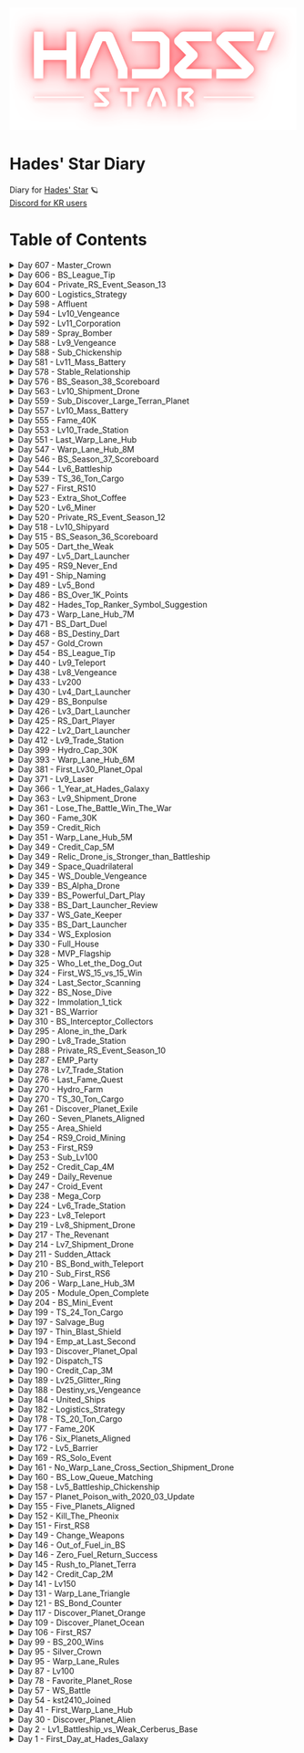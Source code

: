 <div align='center'>
  <img src='./assets/logo.png' alt='logo'>
</div>

# Hades' Star Diary
Diary for [Hades' Star](https://store.steampowered.com/app/755800) :ringed_planet:  
[Discord for KR users](http://discord.gg/TR5CJ2p)

# Table of Contents
  <details>
    <summary>Day 607 - Master_Crown</summary>
    <br/><img src="./assets/20220225_Master_Crown_01.png" align="center"> <br/><br/>자그마치 청성 6개 시즌만에 마스터 왕관 획득 :sob: :crown:  <br/>1,021점으로 마무리했고 내가 알기론 역대 청성 최대 점수다... 감동...  <br/><br/><img src="./assets/20220225_Master_Crown_02.png" align="center"> <br/><br/>시즌 38 ~ 39 에서 청성 매칭점수는 4,450점 이었고 시즌 36 ~ 37 때 셋팅보다 좀 더 방어에 신경 썼더니 결과가 훨씬 좋았다  <br/>오메가로켓이 시원시원한 맛은 있는데 상대 끈텔 대응을 고려해보면 아무래도 운명이 훨 낫고,  <br/> <br/>무엇보다 마지막 중앙셀에서 전함들 내쪽으로 동시에 몰려와서 샌드위치될 때에 스텔스로 타겟팅 피한 뒤 한놈씩 조지는게(?) 탁월했다..  <br/>그리고 다트들면 피할 수 없는 인셉 대응도 스텔스가 매우매우 유용해서 한 5 ~ 6판 정도는 이놈 덕에 망할 판 1등한듯..  <br/><br/>시즌 34 ~ 35 때는... 매칭점수 3,650점으로 준수한 편이었는데,   <br/>아무래도 탈출기가 없고 끈이 2레벨이다 보니 5렙 끈에 너무 무력했다는 점이 아쉬운 셋팅으로 기억이 남는다  <br/>하지만 손맛은 끈펄스를 따라올 콤보가 과연 있을까...? :star_struck:   <br/><br/><img src="./assets/20220225_Master_Crown_03.png" align="center">  <br/>
  </details>
  <details>
    <summary>Day 606 - BS_League_Tip</summary>
    <br/>청색성단 리그 팁  <br/>  <br/>---<br/>  <br/>목표는 생존!  <br/>  - 보통 나대면 가장 먼저 죽는다  <br/><br/>1. 최대한 피해 안 입고 마지막까지 체력을 아끼기  <br/><br/>  ㄱ. 상대 플레이어들이 가까이 다가가고 싶지 않게끔 위협 or 짜증나는 모듈로 구성  <br/>    a. 무기 모듈 : 매칭구간(보통 함선 청성점수 -1,000 ~ 1,000 정도로 매칭) 내에서 무기 데미지가 따갑긴 할 정도로 구성 (= 동네북 방지)      <br/>    b. 타임워프+실드 : 타임워프 5레벨부터는 실드 2회 사용가능, 11레벨부터는 실드 3회 사용가능  <br/>    c. 운명 : 어차피 좀 맞으면 운명튀할게 뻔해서 굳이 먼저 때리러 오지 않는다  <br/>    d. 오메가로켓 : 1렙에도 9,000 데미지라는 미친 딜량으로 인해 되도록 가까이 가고싶어하지 않는다  <br/>    e. !복수 : 이건 역효과... 마지막 셀까지 남아있으면 위험하기에 되도록 먼저 제거하러 온다  <br/><br/>ㄴ. 중앙셀 가까운 소행성 미리 안전하게 확보 (청성 빔 안 맞으면서 최대한 오래버틸 수 있는 자리)<br/>  a. 경계 축소에 쫓겨서 급하게 위치선정하려면 꼭 실수가 나옴<br/>    - 중앙셀로 먼저가서 맞고 있거나.. <br/>    - 인터셉터 몰려있는 곳으로 가야하거나.. <br/>    - 딜량 미친 혹은 이엠피 벽치기 대기 중인 상대 함선 자리에 가야하거나..  <br/>    - 외톨이 함선이랑 일기토해야하거나..<br/>  b. 무기, 실드 스펙이 상대적으로 좋으면 상대 플레이어를 위협해서 좋은 자리를 뺏거나 켈베 몰린 섹터로 쫓아내서 좋은 자리를 만들게(?) 하는 것도 가능  <br/>    - 이래저래 매칭구간에서 무기 스펙은 좋고 볼 일  <br/><br/>ㄷ. 켈베, 외톨이 포함 적 함선들끼리 먼저 싸우게하기 (텔레포트, 알파드론, 스텔스)  <br/>  a. 텔레포트, 알파드론: 속칭 인셉날리기 가능  <br/>  b. 텔레포트, 스텔스 : 난전 상황에서 타겟에서 벗어난 뒤 안 맞으면서 때리기(!) 가능     <br/>  c. 마지막 셀에서는 켈베 및 외톨이 모두 Fake 이동 (실제 이동하기 전 이동 준비동작) 만으로 조종하는 것이 가능  <br/>    - 예를 들어 운이 없어 콜로서스랑 같은 소행성에 정박하게 되는 경우.. 콜로서스를 상대쪽으로 먼저 보내고 상대가 내쪽으로 온다면 상대는 콜로서스를 때려서 나를 못때리고 나는 콜로서스와 함께 적을 협공(!)하게 된다  <br/><br/>2. 즉사, 혹은 즉사급 스킬 (끈, 복수, 로켓류 등) 보유 적 함선 대응하기  <br/><br/>  a. 끈 : 텔레포트, 끈, 운명 등으로 대응  <br/>  b. 복수 : 다트런처, 운명, 텔레포트, 블라스터실드 등으로 대응    <br/>  c. 로켓류 : 듀얼레이저, 대형화포, 운명, 블라스터실드 등으로 대응   <br/>  d. 이엠피 : 고레벨 타임워프 혹은 상대 함선보다 한발 빠르게 움직여서 장외패 대응  <br/><br/>3. 즉사, 혹은 즉사급 스킬 & 콤보 보유하기  <br/><br/>상대를 단번에 주님 곁으로 보낼 수 있는 한방은 언제나 소중하다..   <br/>  a. 끈텔 (텔레포트+끈)  <br/>  b. 끈펄스 (임펄스+끈)     <br/>  c. 복수  <br/>  d. 오메가로켓  <br/>  e. 이엠피 (장외패 시키기)  <br/>  <br/>---  <br/>   <br/>청성 매칭 클래스?<br/>    <br/>  청성 매칭점수(HS Compendium App에서 확인가능) 구간에 따라 등장하는 켈베 구성이 달라진다  <br/>  <br/>  인터셉터 1 클래스  <br/>  - 매칭점수 : 대략 -Inf ~ 2,800  <br/>  - 센티넬+가디언+인터셉터 : 섹터에 인터셉터가 최대 2기 존재    <br/>  <br/>  인터셉터 2 클래스  <br/>  - 매칭점수 : 대략 2,800 ~ 3,500    <br/>  - 센티넬+가디언+인터셉터+콜로서스  <br/>  - 섹터에 인터셉터가 최대 3기 존재  <br/>  - 중앙셀 인터셉터 출현  <br/>  <br/>  인터셉터 3 클래스  <br/>  - 매칭점수 : 대략 3,500 ~ 4,500   <br/>  - 센티넬+가디언+인터셉터+콜로서스  <br/>  - 섹터에 인터셉터가 최대 3기 존재  <br/>  - 중앙셀 콜로서스 출현  <br/>  <br/>  폭격기 클래스 <br/>  - 매칭점수 : 대략 4,500 ~ 5,000   <br/>  - 가디언+인터셉터+콜로서스+폭격기  <br/>  - 중앙셀 폭격기 출현 <br/>  - 폭격기 미사일 폭발뎀이 생겨 블실을 기용하는 등 운용에 큰 변화 생김           <br/>  <br/>  피닉스 클래스 <br/>  - 매칭점수 : 대략 5,000 ~ 6,000   <br/>  - 가디언+인터셉터+콜로서스+폭격기  <br/>  - 중앙셀 피닉스 출현    <br/>  <br/>  스톰 클래스 <br/>  - 대략 6,000 ~ Inf<br/>  - 가디언+인터셉터+콜로서스+폭격기  <br/>  - 중앙셀 스톰 출현    <br/>  <br/>중요한 점은 각 클래스에서 최강의 모듈 스펙을 구성하는 것이다.  <br/>물론 청성 매칭은 -1,000 ~ 1,000 점 가량 넘나들며 매칭을 시키버리기에, <br/>언제나 최강 스펙이 되려면 모든 모듈을 12렙 만렙으로 구성하는 수 밖에는 없다 ㅎㅎ  <br/>  <br/>확실히 말할 수 있는 건..  <br/>각 클래스에서 무기, 실드 등의 모듈이 많이 밀리면 1순위 타겟으로 전락한다는 점이다 (= 동네북)    <br/>
  </details>
  <details>
    <summary>Day 604 - Private_RS_Event_Season_13</summary>
    <br/>비공개 적색성단 이벤트 시즌 13  <br/>혁명군 코퍼레이션 24위...!  <br/>  <br/>수소 100만 넘게 쓰고 부계 포도밭도 몇 마지기 갈아엎고... 하지만 보람찬 성과!  <br/>41등으로 전원 야외취침 위기에서 24등으로 대대장 포상으로 변경!!!  <br/>  <br/>마지막 1시간 남았을 때 위기감 느낀 콥원 분들이 모두 달려들어서  <br/>유물도 버리고 뚠뚠이만 잡는 극약처방을하니 한번에 41등 -> 30등 으로 뛰는 쾌거 ㅋㅋㅋㅋㅋ  <br/>  <br/><img src="./assets/20220222_Private_RS_Event_Season_13.png" align="center">  <br/>
  </details>
  <details>
    <summary>Day 600 - Logistics_Strategy</summary>
    <br/># 수송품 드론 이용한 수송 요약  <br/><br/>1. 수송품 목적지는 각 행성 & 위성 & 교역정거장 1/N 확률인듯 (체감)  <br/>- 그렇다면 15렙 사막행성 (위성 2개) > 15렙 불행성 (위성 1개) = 15렙 바다행성 (위성 1개) > 나머지 행성 순으로 수송품 목적지가 많다  <br/>- 수송품 목적지가 많을수록 워프레인 연결 우선순위가 높다  <br/>  <br/>2. 수송품 드론 보너스 %를 늘리려면 같은 목적지 수송품을 한 곳에 모아두는 것이 좋다  <br/>- 50렙 행성들은 저장용량이 큰 편이라 수송품을 모아두는 역할에 딱이다  <br/>- 50렙 행성들에 워프레인허브 연결된 목적지들을 분배한다  <br/>- 참고로 행성의 수송품 최대 저장량은 수송품이 생산되는 최대량의 2배다 (50렙 가스행성은 40개 생산되므로 80개 저장가능)  <br/>  <br/>3. 워프레인허브 연결된 섹터가 아닌 곳으로 가는 수송품들은 몰아놓고 릴레이 혹은 직접 배달로 처리  <br/>  <br/>4. 교역정거장들은 행성에 최대한 가까이 붙여 수소를 절약할 것...!  <br/>- 안타깝게도 행성 있는 섹터 안쪽에는 들어갈 수 없어 섹터 끝에 최대한 붙여놓는 게 한계다  <br/>  <br/>5. 주황색 : 목적지 ID, 노란색 : 모아놓는 장소  <br/>  <br/><img src="./assets/20220218_Logistics_Strategy.png" align="center">  <br/> <br/>
  </details>
  <details>
    <summary>Day 598 - Affluent</summary>
    <br/>자산가 업적 완료! :moneybag: :gem:  <br/>이렇게보니 백색성단 참여가 돈이 꽤 된다...  <br/><br/><img src="./assets/20220216_Affluent.png" align="center">  <br/> <br/>
  </details>
  <details>
    <summary>Day 594 - Lv10_Vengeance</summary>
    <br/>복수 10렙...!  <br/>250AU 광역에 20K 데미지 :star_struck:  <br/><br/><img src="./assets/20220212_Lv10_Vengeance.png" align="center">  <br/> <br/>
  </details>
  <details>
    <summary>Day 592 - Lv11_Corporation</summary>
    <br/>코퍼레이션 레벨 11 :laughing:  <br/>이제 유물 보너스 16%.. 매우 훌륭  <br/><br/><img src="./assets/20220210_Lv11_Corporation.png" align="center">  <br/> <br/>
  </details>
  <details>
    <summary>Day 589 - Spray_Bomber</summary>
    <br/>작품명 : 융단폭격기  <br/><br/>백색성단 폭격기 펫의 위엄... :vomiting_face:  <br/><br/><img src="./assets/20220207_Spray_Bomber.png" align="center">  <br/> <br/>
  </details>
  <details>
    <summary>Day 588 - Lv9_Vengeance</summary>
    <br/>복수 9렙 완성 이제 7장벽보다 긴 범위...! :laughing:  <br/>연이어 복수 10렙 연구 ㄱㄱ  <br/><br/><img src="./assets/20220206_Lv9_Vengeance.png" align="center">  <br/> <br/>
  </details>
  <details>
    <summary>Day 588 - Sub_Chickenship</summary>
    <br/>부계 치킨함으로 진화! :poultry_leg:     <br/><br/><img src="./assets/20220206_Sub_Chickenship.png" align="center">  <br/> <br/>
  </details>
  <details>
    <summary>Day 581 - Lv11_Mass_Battery</summary>
    <br/>대형화포 11렙!!!  <br/>이제 스톰은 면역이다 :zany_face:  <br/><br/><img src="./assets/20220130_Lv11_Mass_Battery.png" align="center">  <br/> <br/>
  </details>
  <details>
    <summary>Day 578 - Stable_Relationship</summary>
    <br/>365일을 존버한 끝에 얻어낸 성과... :innocent:  <br/><br/><img src="./assets/20220127_Stable_Relationship.png" align="center">  <br/> <br/>
  </details>
  <details>
    <summary>Day 576 - BS_Season_38_Scoreboard</summary>
    <br/>청성 시즌 38 성과표 :smirk:  <br/>952점으로 3등 :triumph:  <br/>3판이 남아있어 +0~36점이 가능하지만 어차피 1등은 불가능하므로 패스<br/>졌지만... 잘 싸웠다... 흑흑...  <br/><br/>그나저나 청성 지박령 맵핵키드가 1,010점으로 드디어 졸업... <br/>나도 졸업 좀...  <br/><br/><img src="./assets/20220125_BS_Season_38_Scoreboard.png" align="center">  <br/>
  </details>
  <details>
    <summary>Day 563 - Lv10_Shipment_Drone</summary>
    <br/>수송품드론 10레벨 달성!!! :moneybag:  <br/><br/>수소소비량 10,000 -> 12,500 으로 증가  <br/><br/><img src="./assets/20220112_Lv10_Shipment_Drone.png" align="center">  <br/> <br/>
  </details>
  <details>
    <summary>Day 559 - Sub_Discover_Large_Terran_Planet</summary>
    <br/>거대 육지행성까지 찾아버린 부계...  <br/>대충 7적 정도 찍고말줄 알았는데 어느새 8적도 넘어버륌...  <br/>귀찮아서 요즘 거의 안해주는데도 시간 누적이란 역시 무섭... :alarm_clock:  <br/><br/><img src="./assets/20220108_Sub_Discover_Large_Terran_Planet.png" align="center">  <br/>
  </details>
  <details>
    <summary>Day 557 - Lv10_Mass_Battery</summary>
    <br/>대형화포 10렙 달성!  <br/><br/><img src="./assets/20220106_Lv10_Mass_Battery.png" align="center">  <br/> <br/>
  </details>
  <details>
    <summary>Day 555 - Fame_40K</summary>
    <br/>명성 40K 달성!  <br/><br/><img src="./assets/20220104_Fame_40K.png" align="center">  <br/>
  </details>
  <details>
    <summary>Day 553 - Lv10_Trade_Station</summary>
    <br/>교역정거장 만렙 달성!!! :moneybag:  <br/><br/><img src="./assets/20220102_Lv10_Trade_Station.png" align="center">  <br/>
  </details>
  <details>
    <summary>Day 551 - Last_Warp_Lane_Hub</summary>
    <br/>2021년의 마지막 날 모든 워프레인허브 건설 완료   <br/><br/><img src="./assets/20211231_Last_Warp_Lane_Hub.png" align="center">  <br/>
  </details>
  <details>
    <summary>Day 547 - Warp_Lane_Hub_8M</summary>
    <br/>8M 워프레인허브 완공!   <br/><br/><img src="./assets/20211227_Warp_Lane_Hub_8M.png" align="center">  <br/>
  </details>
  <details>
    <summary>Day 546 - BS_Season_37_Scoreboard</summary>
    <br/>2021년 마무리인 청성 시즌 37 성과표  <br/>말아먹은 판도 말아먹은 판이고... 연말 긴급업무가 쏟아진 덕분에 아예 빼먹고 못한 판들이 많이 보임  <br/>... 살려... 줘... :innocent:  <br/><br/><img src="./assets/20211226_BS_Season_37_Scoreboard.png" align="center">  <br/>
  </details>
  <details>
    <summary>Day 544 - Lv6_Battleship</summary>
    <br/>Goodbye Chicken,  <br/>Welcome Lamborghini.  <br/><br/><img src="./assets/20211224_Lv6_Battleship.png" align="center">  <br/>
  </details>
  <details>
    <summary>Day 539 - TS_36_Ton_Cargo</summary>
    <br/>36톤 완성...!  <br/>이제 10적 2개씩 수송!  <br/><br/><img src="./assets/20211219_TS_36_Ton_Cargo.png" align="center">  <br/>
  </details>
  <details>
    <summary>Day 527 - First_RS10</summary>
    <br/>10적 첫 진입!!!  <br/><br/>1트엔 폭망했고 2트째엔 게이트 옆에 10행이 있어서 1행하는 데에 성공! :smiling_face_with_three_hearts:   <br/>내가... 직접 캔 10적 유물 4개 넘나 소듕... :heart_eyes:  <br/><br/><img src="./assets/20211207_First_RS10.png" align="center">  <br/>
  </details>
  <details>
    <summary>Day 523 - Extra_Shot_Coffee</summary>
    <br/>Ristretto, Espresso, Cold Brew  <br/><br/>(수소로켓) 샷 추가한 (적색성단연장) 찐한 각성 커피 3대장 완성...! :coffee:  <br/><br/><img src="./assets/20211203_Extra_Shot_Coffee.png" align="center">  <br/>
  </details>
  <details>
    <summary>Day 520 - Lv6_Miner</summary>
    <br/>나도 드디어 6레벨 채굴이...!  <br/>동시에 수소로켓 연구 시작 :laughing:  <br/>전투형 커세어의 활약을 기대하고 있음 :boom:  <br/><br/><img src="./assets/20211130_Lv6_Miner.png" align="center">  <br/>
  </details>
  <details>
    <summary>Day 520 - Private_RS_Event_Season_12</summary>
    <br/>비공개 적색성단 이벤트 시즌 12  <br/>혁명군 코퍼레이션 33위...!  <br/><br/>정말 순간적으로 메가콥이 된 느낌을 받을 수 있었다 :laughing:  <br/>무슨 9적 큐가 풀팟으로 계속 돌아가는지 ㅋㅋㅋㅋ  <br/><br/><img src="./assets/20211130_Private_RS_Event_Season_12.png" align="center">  <br/>
  </details>
  <details>
    <summary>Day 518 - Lv10_Shipyard</summary>
    <br/>함선제작소 10렙 달성...!  <br/>수송선 8대가 아주 뿌- 듯 :smile:    <br/><br/><img src="./assets/20211128_Lv10_Shipyard.png" align="center">  <br/>
  </details>
  <details>
    <summary>Day 515 - BS_Season_36_Scoreboard</summary>
    <br/>청색성단 시즌 36 성과표  <br/>내일은 안하고 시즌 37로 넘길거니까... 이게 최종 점수!  <br/>아주 골고루 엉망진창이었음 =_=ㅋ  <br/><br/>다음 시즌엔 본 게임이라 잘해야할텐데...  <br/><br/><img src="./assets/20211125_BS_Season_36_Scoreboard.png" align="center">  <br/>
  </details>
  <details>
    <summary>Day 505 - Dart_the_Weak</summary>
    <br/>다트 야캐욧!!!  <br/>:plate_with_cutlery: :deer:  <br/><br/><img src="./assets/20211115_Dart_the_Weak.png" align="center">  <br/>
  </details>
  <details>
    <summary>Day 497 - Lv5_Dart_Launcher</summary>
    <br/>다트 런처 5렙... 이제 인셉도 한방 :innocent:  <br/>치킨함 한방까지는 앞으로 1렙... :coffin:  <br/>청성 다음 시즌을 위한 모든 준비가 끝났다 :smirk:  <br/><br/><img src="./assets/20211107_Lv5_Dart_Launcher.png" align="center">  <br/>
  </details>
  <details>
    <summary>Day 495 - RS9_Never_End</summary>
    <br/>대충 9적 길다는 짤  <br/><br/><img src="./assets/20211105_RS9_Never_End.png" align="center">  <br/>
  </details>
  <details>
    <summary>Day 491 - Ship_Naming</summary>
    <br/>함선들 이름으로 제법 마음에 드는 컨셉을 잡았다...  <br/><br/>백성은 성과에 따라 크레딧이 달라지니 스톡옵션  <br/>청성은 성과내면 크레딧이 들어오니 인센티브  <br/>수송이는 꾸준히 수입을 내니 샐러리  <br/>채굴이는 연료니까 커피 :coffee:  <br/><br/>적성 대포 & 복수는 덩어리만 남기고 싹 걸러주니까 필터  <br/>적성 다트 & 블실 & 장벽은 핵심이니까 코어  <br/>적성 다트 & 타임워프는 있으면 편리하니 포매터 :laughing:  <br/><br/><img src="./assets/20211101_Ship_Naming.png" align="center">  <br/>
  </details>
  <details>
    <summary>Day 489 - Lv5_Bond</summary>
    <br/>끈 5렙 달성 :smirk:  <br/><br/>청성에서 받은 3,000 크리스탈 좀 써서 2 -> 5 로 한번에 쩜~프  <br/>사정거리 좀 길어지고 시간 좀 길어졌을 뿐인데  <br/>사용감각은 거의 다른 모듈을 쓰는 수준...  <br/><br/>그럼 끈 12렙은 대체 어떤 세상인 겁니까 선생님?! :monocle_face:  <br/><br/><img src="./assets/20211030_Lv5_Bond.png" align="center">  <br/>
  </details>
  <details>
    <summary>Day 486 - BS_Over_1K_Points</summary>
    <br/>시즌 35 청성 마스터에 도전하였으나...  <br/>목표하였던 1,000점을 넘기고도 샤킬님에게 패배 :rofl:  <br/>뭐... 일단 목표치는 달성했으니... :smirk:  <br/><br/>다음 시즌을 쉬고 다다음 시즌에 도전할지 그냥 다음 시즌도 연습 + 크리스탈 벌이 겸 해볼지 고민되는 중 :thinking:  <br/><br/><img src="./assets/20211027_BS_Over_1K_Points.png" align="center">  <br/>
  </details>
  <details>
    <summary>Day 482 - Hades_Top_Ranker_Symbol_Suggestion</summary>
    <br/>각 성단별 랭커 심볼에 대한 단상...  <br/>헤드기어보다는 후광같은 걸로 표현했으면 훨씬 더 좋았을것 같다  <br/>현재 심볼 그대로라면 백성 랭커는 영 되고싶지않다 :smirk:    <br/><br/><img src="./assets/20211023_Hades_Top_Ranker_Symbol_Suggestion.png" align="center">  <br/>
  </details>
  <details>
    <summary>Day 473 - Warp_Lane_Hub_7M</summary>
    <br/>7백만 워프레인허브 완공! :yum:    <br/><br/><img src="./assets/20211014_Warp_Lane_Hub_7M.png" align="center">  <br/>
  </details>
  <details>
    <summary>Day 471 - BS_Dart_Duel</summary>
    <br/>청성 다트 랭커 간의 막고라....  <br/>패자는 즉시 5등 :weary:   <br/><br/>상대가 10오실에 6다트라 무기 실드 모두 열세였는데...  <br/>다행히 상대가 다트 무빙샷 매커니즘에 익숙치 않아 다트 미사일 6대 중 1대만 맞고 승리 :laughing:  <br/>원래는 2대 맞을 건데 임펄스로 긴급탈출해서 생존! 2대 맞았으면 죽었을듯...  <br/><br/>그나저나... 4렙 다트 4대나 꽂아야 간신히 죽다니... 역시 10오실 미친 실드량 :confused:  <br/><br/>[youtube video](https://youtu.be/QV3F4djVQD0)    <br/><br/><img src="./assets/20211012_BS_Dart_Duel.png" align="center">    <br/>
  </details>
  <details>
    <summary>Day 468 - BS_Destiny_Dart</summary>
    <br/>운명의 다트... :dart::star2:    <br/><br/>[youtube video](https://youtu.be/GkIXZApo_Xg)  <br/><br/><img src="./assets/20211009_BS_Destiny_Dart.png" align="center">  <br/>
  </details>
  <details>
    <summary>Day 457 - Gold_Crown</summary>
    <br/>청성 금왕관으로 업그레이드! :crown:  <br/>다음 시즌엔 꼭 청성 마스터... :sob:  <br/><br/><img src="./assets/20210928_Gold_Crown.png" align="center">  <br/>
  </details>
  <details>
    <summary>Day 454 - BS_League_Tip</summary>
    <br/>청색성단 리그 1일차에 청성 랭킹 6판 (all 1등 시 총 72점) 확보 방법  <br/><br/>---<br/><br/>문제 상황 :  <br/><br/>리그 시작 전에 청성을 안하고 쌓아두면 청성 보상이 2일치 쌓이듯 랭킹 6판 (하루에 랭킹 3판씩 생성) 이 쌓여있을거라고 생각하지만 실은 랭킹 3판 + 1판 = 4판 밖에 쌓이지 않는다. 청성 랭커를 노린다면 몇점 차이로 승부가 갈리는 경우도 있으므로, 이는 매우 크리티컬한 문제다.  <br/><br/>---<br/><br/>해결 방법 :  <br/><br/>청성 리그는 한국 시간으로 대략 새벽 2시 20분에 시작하고 끝난다. 이 점을 이용하여 다음과 같은 플레이가 가능하다.  <br/><br/>1. 리그 종료 시각 전으로 청성 재충전 시간을 맞춰 놓는다 (예시 : 1d 5h = 한국 시간 저녁 9시)  <br/>(개발자 발언 링크 : https://discordapp.com/channels/255083954036670464/255083954036670464/522124798323720194)  <br/><br/>2. 리그 종료 0d 5h 에는 청성을 하지 않는다 (랭킹 3판 생성)  <br/><br/>3. 리그 종료 후 새로운 리그에서 청성을 한다  <br/><br/>4. 이후 새로운 리그 29d 5h 에 랭킹 3판이 다시 생기면 청성을 한다 (이로서 청성 1일차에 랭킹 6판 완료)  <br/><br/>5. 새로운 리그가 종료되기 전에 3판 + (30일 * 3판) = 총 93판을 플레이  <br/><br/>리그 기간 내내 all 1등 시 93판 * 12점 = 1,116점으로 이론 상 최대점수 획득이 가능하다.  <br/><br/>참고로 역대 청성 1등은 940 ~ 1,000 점 수준에 형성되어 있으며 이는 1등/1등/2등 = 32점으로 하루 평균 4점 감점 당한 수준이다.  <br/>
  </details>
  <details>
    <summary>Day 440 - Lv9_Teleport</summary>
    <br/>9텔의 위엄... 어마무시한 범위보소 :100:  <br/>근데 수소 소비량 800... :pensive:  <br/><br/><img src="./assets/20210911_Lv9_Teleport.png" align="center">  <br/> <br/>
  </details>
  <details>
    <summary>Day 438 - Lv8_Vengeance</summary>
    <br/>복수 8렙 달성 :star2:  <br/><br/><img src="./assets/20210909_Lv8_Vengeance.png" align="center">  <br/> <br/>
  </details>
  <details>
    <summary>Day 433 - Lv200</summary>
    <br/>200렙 달성!<br/>플레이 433일만에 튜토리얼 끝낸 늅 :hatching_chick:  <br/><br/><img src="./assets/20210904_Lv200.png" align="center">  <br/>
  </details>
  <details>
    <summary>Day 430 - Lv4_Dart_Launcher</summary>
    <br/>다트 4렙 달성...!  <br/>이제 가디언 한방따리! 드루와 드루와 :boom:  <br/><br/><img src="./assets/20210901_Lv4_Dart_Launcher.png" align="center">  <br/>
  </details>
  <details>
    <summary>Day 429 - BS_Bonpulse</summary>
    <br/>청성 업계인의 새로운 무기 : 끈펄스 :star2:    <br/><br/>[youtube video](https://youtu.be/lKttyMr1nCE)  <br/><img src="./assets/20210831_BS_Bonpulse.png" align="center">  <br/> <br/>
  </details>
  <details>
    <summary>Day 426 - Lv3_Dart_Launcher</summary>
    <br/>다트 3렙 완료!  <br/>좀 더 강해진 기분이 든다 :muscle:    <br/><br/><img src="./assets/20210828_Lv3_Dart_Launcher.png" align="center">  <br/>
  </details>
  <details>
    <summary>Day 425 - RS_Dart_Player</summary>
    <br/>9적 다다대 조합으로 성공적 변경 :kissing_heart:  <br/><br/>처음에는 적응안돼서 1행 실패 3~5회 연속으로하다가...  <br/>눈물을 흘리며 텔 모두 빼고 강화에 복수2개까지 껴서 1행 간신히 성공...  <br/><br/>이 렙 먹고 뚜벅이라니!!! :sob: <br/><br/>하지만 좀 더 돌다보니 손(?)이 업그레이드 되어서 다시 강화랑 복수 하나 빼고 텔포 재설치 후 솔로 1행 성공!  <br/>뚜벅이 탈출 성공 :innocent:  <br/><br/>현재 조합은  <br/><br/>8대형/4오실/8텔/7복수/3재활/1안식  <br/>2다트/5블실/8텔/7장벽/3재활/1안식  <br/>2다트/1광실/8텔/7장벽/3재활/1안식  <br/><br/><img src="./assets/20210827_RS_Dart_Player.png" align="center">  <br/>
  </details>
  <details>
    <summary>Day 422 - Lv2_Dart_Launcher</summary>
    <br/>다트런쳐 2렙 :rocket:    <br/>인터셉터 한방 컷 나오는 5렙까지 쭉 달릴 예정 :wink:  <br/><br/><img src="./assets/20210824_Lv2_Dart_Launcher.png" align="center">  <br/>
  </details>
  <details>
    <summary>Day 412 - Lv9_Trade_Station</summary>
    <br/>교역정거장 9렙 완공!  <br/><br/><img src="./assets/20210814_Lv9_Trade_Station.png" align="center">  <br/>
  </details>
  <details>
    <summary>Day 399 - Hydro_Cap_30K</summary>
    <br/>수소캡 30만 달성!  <br/><br/><img src="./assets/20210801_Hydro_Cap_30K.png" align="center">   <br/>
  </details>
  <details>
    <summary>Day 393 - Warp_Lane_Hub_6M</summary>
    <br/>6M 워프레인허브 완공!  <br/>스페이스 나스카 문양을 완성해가고 있다... :star_struck:  <br/><br/><img src="./assets/20210726_Warp_Lane_Hub_6M.png" align="center">   <br/>
  </details>
  <details>
    <summary>Day 381 - First_Lv30_Planet_Opal</summary>
    <br/>첫 레벨 30 행성...!  <br/>우주엘레베이터가 인상적이다. 언제 설치됐지 :monocle_face:  <br/><br/><img src="./assets/20210714_First_Lv30_Planet_Opal.png" align="center">  <br/> <br/>
  </details>
  <details>
    <summary>Day 371 - Lv9_Laser</summary>
    <br/>9레 완성!  <br/>6레부터 한번에 쭉달려서 9레가 되니 정말 체감 파워 뿜뿜 :star_struck:   <br/>이제 청성에서도 백성에서도 맞대결이 두렵지 않다 :muscle:  <br/><br/><img src="./assets/20210704_Lv9_Laser.png" align="center">  <br/> <br/>
  </details>
  <details>
    <summary>Day 366 - 1_Year_at_Hades_Galaxy</summary>
    <br/>하데스 은하계 진입 1주년 :kissing_heart:  <br/>
  </details>
  <details>
    <summary>Day 363 - Lv9_Shipment_Drone</summary>
    <br/>수송품드론 9레벨 달성!!! :moneybag:  <br/><br/>수소소비량 7,500 -> 10,000 으로 증가  <br/><br/><img src="./assets/20210626_Lv9_Shipment_Drone.png" align="center">  <br/> <br/>
  </details>
  <details>
    <summary>Day 361 - Lose_The_Battle_Win_The_War</summary>
    <br/>백성 격언 중 "상대 콥에 12끈이 보이거든 1행이나 하라..." 는 말이 있다  <br/>질게 뻔한 한타 싸움... 하지만 백성에서는 기습적 동맥경화(?) 한 방이면 모든 게 끝!  <br/><br/>방심한 상대는 우리 전함들을 한번 전멸시키고 유물을 163개나 10행에 넣어두고도 딱 2개...  <br/>그것도 인트러스트로 간신히 가져갈 수 있었다 ㅋㅋㅋ  <br/><br/>최종 스코어는 자그마치 26 : 2 로 낙승!  <br/><br/>[youtube video](https://youtu.be/qNXM8x_8c8g)   <br/><br/><img src="./assets/20210624_Lose_The_Battle_Win_The_War.png" align="center">   <br/>
  </details>
  <details>
    <summary>Day 360 - Fame_30K</summary>
    <br/>명성 30,000 달성!!  <br/><br/><img src="./assets/20210623_Fame_30K.png" align="center">   <br/>
  </details>
  <details>
    <summary>Day 359 - Credit_Rich</summary>
    <br/>나도 이제 크레딧 부- 자 :moneybag:  <br/><br/><img src="./assets/20210622_Credit_Rich.png" align="center">   <br/>
  </details>
  <details>
    <summary>Day 351 - Warp_Lane_Hub_5M</summary>
    <br/>5M 워프레인허브 완공 :star_struck:  <br/><br/><img src="./assets/20210614_Warp_Lane_Hub_5M.png" align="center">   <br/>
  </details>
  <details>
    <summary>Day 349 - Credit_Cap_5M</summary>
    <br/>5백만 클캡 달성! <br/>드뎌 워프레인, 수송드론 5백만따리 업그레이드 하겠구먼!  <br/>  <br/>
  </details>
  <details>
    <summary>Day 349 - Relic_Drone_is_Stronger_than_Battleship</summary>
    <br/>긴장이 흐르는 국경지대...  <br/><br/>초반 격전지 였던 10시 방향 10행에서 무력으로 밀린 후 :sob:  <br/>급하게 5시 방향 10행으로 변경.  <br/><br/>근데 웃긴 건 압도적 점수 차이로 이길 예정 :roll_eyes:  <br/>고렙 유물드론이 이렇게 중요합니다...  <br/><br/><img src="./assets/20210612_Relic_Drone_is_Stronger_than_Battleship.png" align="center">   <br/>
  </details>
  <details>
    <summary>Day 349 - Space_Quadrilateral</summary>
    <br/>범- 우주적 도형 생성...    <br/><br/><img src="./assets/20210612_Space_Quadrilateral.png" align="center">   <br/>
  </details>
  <details>
    <summary>Day 345 - WS_Double_Vengeance</summary>
    <br/>더블 복수 예열 중...  <br/><br/><img src="./assets/20210608_WS_Double_Vengeance.png" align="center">   <br/>
  </details>
  <details>
    <summary>Day 339 - BS_Alpha_Drone</summary>
    <br/>청성 종이비행기 날리기의 핵심은 역시  <br/>종이비행기의 내구력!  <br/><br/>1렙 : 400, 2렙 1,200, 3렙 2,500 인데  <br/>인셉 DPS가 90이니 3렙이면 인셉 3마리 협공도 약 9초 정도 버틸 수 있는 수준!  <br/><br/>이정도면 인셉 날리기엔 이론상 충분하다  <br/>빨리 올려서 다음 시즌은 제발 성공적으로... :weary:  <br/><br/><img src="./assets/20210602_BS_Alpha_Drone.png" align="center">   <br/>
  </details>
  <details>
    <summary>Day 339 - BS_Powerful_Dart_Play</summary>
    <br/>다트 1렙 + 광실 1렙으로 전함 2대 순삭하기...  <br/>진짜 맞기만하면 엄청 쎄긴하다 다트 :star_struck:  <br/><br/>[youtube video](https://youtu.be/yTFV_2I4Hbc)  <br/>
  </details>
  <details>
    <summary>Day 338 - BS_Dart_Launcher_Review</summary>
    <br/>청성 다트 모듈로 도전 후기 <br/><br/>1. 인셉은 최악의 적 :  <br/>딱 달라붙은 상태 아니면 같은 위치에서 인셉 하나한테 영거리 다트 쏴도 못 맞춘다 (오메가 실드 사용 시)  <br/><br/>2. 다트의 긴 사정거리는 패널티 :  <br/>보통이면 안 닿고 스쳐지나갈 위치인데 어그로 끌려서 인셉들이 몰려듬 :weary:  <br/><br/>3. 종잇장도 맞들면 망 :  <br/>다트와 본체가 인셉에게 동시에 맞으니 안 그래도 종잇장인 광역실드가 살살 녹아버림 :sob: (광역 실드 사용 시)  <br/><br/>4. 너덜너덜 :  <br/>타임워프로 실드 2장 쓰는데도 켈베들 처리하고나면 너덜너덜...  <br/>광역 실드는 살살 녹아서, 오메가 실드는 딜 로스가 너무 많아서.. :vomiting_face:  <br/><br/>결론  <br/><br/>다트는 고급 사용자용 모듈 맞음 ㅇㅇ; 당할 땐 신박한데 쓰는 입장에선 좋지만은 않은 모듈    <br/>이번 시즌은 망... 알파드론 3렙으로 인셉들 싹 치우는 거 가능한지 시험해보고 <br/>안된다 싶으면 차라리 원래 하던대로 포격끼고 도는 게 나을 듯  <br/>랭크 매칭율로 보나 승률로 보나 이래저래...   <br/>
  </details>
  <details>
    <summary>Day 337 - WS_Gate_Keeper</summary>
    <br/>다트 찍고 처음으로 해보는 백색성단 게이트키퍼  <br/><br/>주요 임무는 펫 삼을 켈베 하나를 끈텔로 납치 후 다트로 피해 없는 교전상태를 유지,  <br/>외근 나간 다른 전함들이 도약으로 빠른 귀환 & 모듈 교환이 가능하도록 하는 것  <br/><br/>이 직무는 간단해보이지만 사실 텔, 끈, 다트, 장벽 4개 모듈이 필요한 콤비네이션...!!  <br/><br/><img src="./assets/20210531_WS_Gate_Keeper.png" align="center">   <br/>
  </details>
  <details>
    <summary>Day 335 - BS_Dart_Launcher</summary>
    <br/>청색성단 다음 시즌 도전 준비 (거의) 완료...  <br/>끈 2렙이랑 알파드론 3렙으로만 올리면 되는데,  <br/>뭐 크리티컬한 셋팅인 다트 1렙과 복수 7렙은 준비가 완료되었으니 문제 없음!  <br/> <br/><img src="./assets/20210529_BS_Dart_Launcher.png" align="center">   <br/>
  </details>
  <details>
    <summary>Day 334 - WS_Explosion</summary>
    <br/>하데스 스타 최고의 장관은 역시 백색성단 폭파씬 :bomb:  <br/> <br/><img src="./assets/20210528_WS_Explosion.png" align="center">   <br/>
  </details>
  <details>
    <summary>Day 330 - Full_House</summary>
    <br/>마지막 섹터 스캔을 끝으로 마지막 행성이자 두번째 얼음행성 발견 완료! :ice_cube:  <br/>두개의 강한켈베기지를 적성3+청성1+백성1 = 전함 5대 총동원해서 밀어버리고  <br/>노랑성단 탐험가 + 식민지 개척자 업적도 완료하니,  <br/>이제 후반부 컨텐츠에 들어섰구나... 하는 느낌이 확~ 온다 :sweat_smile:  <br/> <br/><img src="./assets/20210524_Full_House.png" align="center">   <br/>
  </details>
  <details>
    <summary>Day 328 - MVP_Flagship</summary>
    <br/>이번 백색성단의 MVP : 기함  <br/>유물 22개 + 수송 2대 + 채굴 1대 잡아먹는 기염을 토해 승리 굳히기를 해냄...!  <br/>상대는 10행 점거하고 우리는 5행 점거했는데 ㅋㅋㅋㅋㅋ  <br/>게이트키퍼가 얼마나 중요한 포지션인지 확인할 수 있었던 판이었음 :laughing:  <br/> <br/><img src="./assets/20210522_MVP_Flagship.png" align="center">   <br/>
  </details>
  <details>
    <summary>Day 325 - Who_Let_the_Dog_Out</summary>
    <br/>1다트 2광실 12탐웦의 무시무시함을 목격...  <br/>기동력 실화냐...  <br/>이기긴 했는데 리얼 운빨 :fearful:  <br/><br/>[youtube video](https://youtu.be/PIAtvsS8rHk)  <br/><br/><img src="./assets/20210519_Who_Let_the_Dog_Out.png" align="center">   <br/>
  </details>
  <details>
    <summary>Day 324 - First_WS_15_vs_15_Win</summary>
    <br/>백색 첫 15 vs 15 승리...!  <br/>9적 오고 3티어 승리를 하니 120만 클딧에 8만 수소...! :moneybag:  <br/>달달하다 :honey_pot:  <br/><br/><img src="./assets/20210518_First_WS_15_vs_15_Win.png" align="center">   <br/>
  </details>
  <details>
    <summary>Day 324 - Last_Sector_Scanning</summary>
    <br/>마지막 섹터까지 오픈 중...  <br/>결국 끝을 보게 만드는구나 더럽게 안나오는 얼행2... :sweat:    <br/><br/><img src="./assets/20210518_Last_Sector_Scanning.png" align="center">   <br/>
  </details>
  <details>
    <summary>Day 322 - BS_Nose_Dive</summary>
    <br/>"난 죽음을 택하겠다!"  <br/><br/>[youtube video](https://youtu.be/GCREdQUiNvI)  <br/>
  </details>
  <details>
    <summary>Day 322 - Immolation_1_tick</summary>
    <br/>기함 이몰레이션을 처음 직접 써봤다...  <br/>1틱 차이로는 피가 0이되어도 켈베 함선 이미지가 남아있다는 것을 확인 신기신기... :sweat_smile:  <br/><br/><img src="./assets/20210516_Immolation_1_tick.png" align="center">   <br/>
  </details>
  <details>
    <summary>Day 321 - BS_Warrior</summary>
    <br/>청색성단 워리어 업적 완료!  <br/><br/><img src="./assets/20210515_BS_Warrior.png" align="center">   <br/>
  </details>
  <details>
    <summary>Day 310 - BS_Interceptor_Collectors</summary>
    <br/>착한인셉 42친구 모으기 퀘스트...  <br/>게으름피우다 2시간 남짓 남았을 때 18친구밖에 못 모은 상태였는데  <br/>청성에서 수기+재활용+강화+안식끼고 인셉대환장파티를 열어 가볍게 해결!  <br/>참고로 돌다보니 안건데 내 전함 터진 이후에 인셉을 다른 전함이 잡더라도 카운트 올라감!  <br/><br/>[youtube video](https://www.youtube.com/watch?v=jO-uUAJO9wc)  <br/><br/><img src="./assets/20210504_BS_Interceptor_Collectors.png" align="center">   <br/>
  </details>
  <details>
    <summary>Day 295 - Alone_in_the_Dark</summary>
    <br/>강력한 켈베기지와 켈베함선이 그득할게 뻔한 미확인섹터를 안전하게 건너가는 채굴이...  <br/><br/><img src="./assets/20210419_Alone_in_the_Dark.png" align="center">  <br/>
  </details>
  <details>
    <summary>Day 290 - Lv8_Trade_Station</summary>
    <br/>교역정거장 8렙 완공!  <br/>교역정거장 6렙의 약 2배 효율... 믓찌다...  <br/>수송품 당 1,000 클딧 넘었다고 좋아했었는데 이젠 2,000 클딧! :heart_eyes:  <br/><br/><img src="./assets/20210414_Lv8_Trade_Station.png" align="center">  <br/>
  </details>
  <details>
    <summary>Day 288 - Private_RS_Event_Season_10</summary>
    <br/>비공개 적색성단 이벤트 시즌 10 종료  <br/><br/>혁명군 코퍼레이션 136위 / 342,029점  <br/>NOVA 코퍼레이션 181위 / 302,197점  <br/><br/>NOVA 콥에선 기본급 100% 인상(?) 받고 용병으로 뛰었고 (8적 16개, 7적 142개, 6적 18개) * 2 매출을 내는데 성공 :laughing:  <br/>200위권 밖일때부터 달려서 결국 200위 순위권에 뙇 모습이 나올 때의 그 뿌듯함이란...  <br/> <br/>7적 비공으로 유물 2배로 받아가며 뛰니 수소가 흑자가 나는 것을 볼 수 있었다...! 넘나리 풍성한 이벤트!  <br/>I also credit joa :money_mouth_face:    <br/><br/><img src="./assets/20210412_Private_RS_Event_Season_10.png" align="center">  <br/>
  </details>
  <details>
    <summary>Day 287 - EMP_Party</summary>
    <br/>신나게 터지는 EMP에 맞춰 인셉 댄스...  <br/><br/>[youtube video](https://youtu.be/SmfuUwMQXh0)<br/><br/><img src="./assets/20210411_EMP_Party.png" align="center">  <br/>
  </details>
  <details>
    <summary>Day 278 - Lv7_Trade_Station</summary>
    <br/>교역정거장 7렙 완성!  <br/>시간 당 1,568 클딧 :kissing_closed_eyes:  <br/><br/><img src="./assets/20210402_Lv7_Trade_Station.png" align="center">  <br/>
  </details>
  <details>
    <summary>Day 276 - Last_Fame_Quest</summary>
    <br/>마지막 명성퀘 완료...!  <br/>27,000 명성에 750,000 크레딧 112,500 수소 획득 :laughing:  <br/><br/><img src="./assets/20210331_Last_Fame_Quest.png" align="center">  <br/>
  </details>
  <details>
    <summary>Day 270 - Hydro_Farm</summary>
    <br/>부계 첫 포도밭 완성!  <br/>섹터 당 보유 수소량 : 21,000 = 1,500 * 14  <br/><br/>제네시스 1렙으로 시작해서 정말 오래걸렸다 :sob:  <br/><br/><img src="./assets/20210325_Hydro_Farm.png" align="center">  <br/>
  </details>
  <details>
    <summary>Day 270 - TS_30_Ton_Cargo</summary>
    <br/>수송선 30톤 달성...!!!  <br/>이제 7적 3개씩, 9적 2개씩! :blush:  <br/><br/><img src="./assets/20210325_TS_30_Ton_Cargo.png" align="center">  <br/>
  </details>
  <details>
    <summary>Day 261 - Discover_Planet_Exile</summary>
    <br/>첫번째 얼음행성 발견...!!! :ice_cube:  <br/><br/><img src="./assets/20210316_Discover_Planet_Exile.png" align="center"><br/>
  </details>
  <details>
    <summary>Day 260 - Seven_Planets_Aligned</summary>
    <br/>부계 행성이 드디어 7개 1열로 완성되었다...  <br/>하데스 스타에서 행성을 1열로 늘어놓을수 있는 최대치 :zany_face:  <br/>이제 우주가 멸망할 일만 남은 건가  <br/><br/><img src="./assets/20210315_Seven_Planets_Aligned.png" align="center">  <br/>
  </details>
  <details>
    <summary>Day 255 - Area_Shield</summary>
    <br/>9적에서 광역실드 도입...  <br/>처음엔 오메가실드 2대 빼고 광실 2대 넣었는데  <br/>너무 종잇장이라... 선봉함은 오실로 교체했더니 편- 안.  <br/><br/>화력 딸려서 3포격 했더니  <br/>피닉스 터지고 나오는 힐링포션(?) 인 센티넬들이  <br/>독약으로 바뀌어서 엄청 따가웠는데 :skull_and_crossbones:   <br/>이제 블실함 터질 걱정 안해도 되서 기쁘다 :laughing:  <br/><br/><img src="./assets/20210310_Area_Shield.png" align="center">  <br/>
  </details>
  <details>
    <summary>Day 254 - RS9_Croid_Mining</summary>
    <br/>오늘도 평화로운 9적 꿀광...  <br/>이웃 섹터 폭격기 & 스톰이 격한 환영 중이다  <br/><br/>[youtube video](https://www.youtube.com/watch?v=-eu2N5eVj0s)  <br/><img src="./assets/20210309_RS9_Croid_Mining.png" align="center">  <br/>
  </details>
  <details>
    <summary>Day 253 - First_RS9</summary>
    <br/>첫 9적 진입...  <br/>9적 행성이 불 행성인 이유를 알았다  <br/>불 맛이기 때문이다 :fire:    <br/>EMP 쓰고 1스톰, 2피닉, 1봄버 섹터를 밀어보려했으나 전멸 :sob:  <br/>화력 창렬... :vomiting_face:  <br/>8포격이 시급하다...  <br/><br/><img src="./assets/20210308_First_RS9_01.png" align="center">  <br/><br/>==========================<br/><br/>대형화포 빼고 EMP + 3포격 셋팅으로 화력 보강하여 1행 성공...!  <br/>8적 처음갔을때 재활용 빼고 4렙 전함으로 몸비틀어 깨던만큼은 아니지만 역시 편안한 클리어는 아님 :weary:  <br/>그나저나 9적 15톤이라 유물 1개씩 들고오니 수송선 6대 가야 행성 1개 간신히 다 털어오네... :sob:  <br/>10화물실확장 모듈 1순위로 변경!!!  <br/>도면 2,333장 더 모아야한다...  <br/><br/><img src="./assets/20210308_First_RS9_02.png" align="center">  <br/>
  </details>
  <details>
    <summary>Day 253 - Sub_Lv100</summary>
    <br/>부계 100렙 달성...!  <br/><br/><img src="./assets/20210308_Sub_Lv100.png" align="center">  <br/>
  </details>
  <details>
    <summary>Day 252 - Credit_Cap_4M</summary>
    <br/>400만 클캡...! :money_mouth_face:  <br/>9적 가즈아!!!  <br/><br/><img src="./assets/20210307_Credit_Cap_4M.jpg" align="center">  <br/>
  </details>
  <details>
    <summary>Day 249 - Daily_Revenue</summary>
    <br/>크레딧 1일 수입 내역  <br/><br/>총합 : 1,245,685    <br/>청성 : 169,650  <br/>꿀광 (적성 8렙) : 300,000 = 150,000 * 2 (2배 이벤트)  <br/>유물 연구 (적성 8렙 테트) : 49,600 = 6,200 * 8회  <br/>유물 재활용 (적성 7렙) : 192,000 = 2,400 * 20개 * 4회  <br/>수송 (수송품드론 8렙, 교역정거장 6렙 3개, 행성 14개) : 534,435 = 1,245,685 - 169,650 - 300,000 - 49,600 - 192,000  <br/><br/><img src="./assets/20210304_Daily_Revenue.png" align="center">  <br/>
  </details>
  <details>
    <summary>Day 247 - Croid_Event</summary>
    <br/>적성 꿀광 2배 이벤트라니...  <br/>이럴줄 알았으면 교역정거장 업글할게 아니라 빨리 9적부터 갔을텐데 ㅠㅠ  <br/><br/>크리스탈 박아볼까... 잠시 생각했으나<br/>9적 기준 2배 45만 클딧이라 8적 기준 30만 클딧이랑 차이가 15만 클딧...  <br/>7일 차이라고 생각하면 105만 클딧...  <br/>일일 클딧 수입이 100만이니 그냥 하루 놀았다 생각하고 패스하는 걸로... :sob:    <br/><br/><img src="./assets/20210302_Croid_Event.png" align="center">  <br/>
  </details>
  <details>
    <summary>Day 238 - Mega_Corp</summary>
    <br/>Mega Corp. 개념 및 소개  <br/><br/>Hades' Star 의 적색성단(이하 적성으로 축약표기) 매칭은 크게 2가지다  <br/>  1. 전세계 유저 임의 매칭 (= 공개적성, 공적)  <br/>  2. 코퍼레이션 내 매칭 (= 비공개적성, 비공)  <br/><br/>이때 1번의 문제는 수질(?) 이 너무 안좋다는 것이다  <br/>매칭돼고 유물이 있는 행성을 클리어하기보단 크레딧을 주는 Croid 만 캐고있거나  <br/>아예 전함은 워프를 시키지도 않는 날먹러가 있거나...  <br/>심한 경우 인터셉터 및 디스트로이어를 이용한 트롤링까지 다양하다  <br/><br/>그래서 2번을 택하자니...   <br/>내가 속해있는 코퍼레이션에 내가 도는 적성 레벨에 맞는 유저가 대기중인 경우가 적다는 단점이 있다  <br/>이에 양쪽의 단점을 메꾸기 위해 생겨난 것이 콥들의 연합체인 "메가 코퍼레이션" (이하 메가콥으로 축약표기)이다  <br/><br/>메가콥을 만들기 위한 준비물은 다음과 같다  <br/>  1. 디스코드 서버  <br/>  2. 유저 매칭큐를 위한 봇 개발  <br/>  3. 매칭된 유저들이 모여서 비공을 돌릴 코퍼레이션들 (자리가 부족할 경우를 대비해 여러개의 콥이 필요하다)  <br/><br/>현재 활발하게 돌고있는 메가콥으로는...  <br/><br/>[Black Star Order](https://discord.gg/YrCvGAYCbm)  <br/>[United Industries of Hades](https://discord.gg/3KVpbu89W5) 등이 있다  <br/><br/>BSO 는 적성을 돌기위한 최소모듈렙 기준이 있으며 수소채굴 및 행성공략순서 등 룰이 타이트하다    <br/>한편 UIH 의 경우 해당 최소조건이 없으며 전반적으로 자유로운 편이다  <br/><br/>플레이 자유도 : BSO < UIH < 공적  <br/><br/>필자는 UIH를 주로 돌기에 해당 메가콥 이용법에 대한 간단한 소개를 첨부한다  <br/><br/>1. 가입: 위 첨부한 discord url 을 통해 가입 후 #lobby 에서 관리자에게 게임 내 소속 콥 및 이름을 말하고 ally 권한을 받는다 (guest -> ally)  <br/><img src="./assets/20210221_Mega_Corp_01.png" align="center">  <br/><br/>2. self 권한주기 (적성 ping 요청): #self-assignable-roles 에서 ping (알림) 을 받길 원하는 적성 레벨 이모지를 클릭한다  <br/><img src="./assets/20210221_Mega_Corp_02.png" align="center">  <br/><br/>3. 자신의 전함 상태에 따른 정보 표시: #lobby 에서 !rsmod 라고 타이핑하면 DM(개인메세지) 으로 자신의 전함 상태를 표시할 수 있는 메뉴가 전달된다  <br/><img src="./assets/20210221_Mega_Corp_03.png" align="center">  <br/><br/>4. 적성 큐에 참여: #uih-rs 에서 참여하길 원하는 적성 레벨 이모지를 클릭한다  <br/><img src="./assets/20210221_Mega_Corp_04.png" align="center">  <br/><br/>5. 적절한 콥에 모여 비공 참여: 구성 자회사(?) 콥 명단은 #welcome 에 나와있으니 참고  <br/><img src="./assets/20210221_Mega_Corp_05.png" align="center">  <br/>
  </details>
  <details>
    <summary>Day 224 - Lv6_Trade_Station</summary>
    <br/>교역정거장 6레벨 달성...!  <br/>드디어 1,000 클딧 넘는 수송품들이 보이기 시작했다 :laughing:  <br/><br/><img src="./assets/20210207_Lv6_Trade_Station.png" align="center">  <br/>
  </details>
  <details>
    <summary>Day 223 - Lv8_Teleport</summary>
    <br/>Lv8 텔레포트 장착!  <br/>황색성단에서조차 엄청 넓다...!  <br/>다 좋은데 이용료가 500 수소로 증가... ㄷㄷ    <br/><br/><img src="./assets/20210206_Lv8_Teleport.jpg" align="center">  <br/>
  </details>
  <details>
    <summary>Day 219 - Lv8_Shipment_Drone</summary>
    <br/>수송품드론 8렙!  <br/>수소 소비량이 5,000 -> 7,500 으로 증가...  <br/>그리고 드디어 기다리고 기다리던 텔레포트 8렙 클릭!   <br/><br/><img src="./assets/20210202_Lv8_Shipment_Drone.jpg" align="center">  <br/>
  </details>
  <details>
    <summary>Day 217 - The_Revenant</summary>
    <br/>혁명군 콥 비공개 적성에서 있었던 사건  <br/>제목은 "레버넌트: 죽음에서 돌아온 자" 정도로 하면 될듯...?  <br/>채굴이 장벽과 수송선 발송과 텔 기타 등등으로 간신히 사상자 발생은 막음 ㅋㅋㅋ  <br/><br/>[youtube video](https://www.youtube.com/watch?v=TYgv0dWEKZE)  <br/><br/><img src="./assets/20210131_The_Revenant.png" align="center">  <br/>
  </details>
  <details>
    <summary>Day 214 - Lv7_Shipment_Drone</summary>
    <br/>수송품드론 7렙!  <br/>수소 소비량이 4,000 -> 5,000 으로 증가...  <br/>연이어 수송품드론 8렙 클릭!  <br/><br/><img src="./assets/20210128_Lv7_Shipment_Drone.jpg" align="center">  <br/>
  </details>
  <details>
    <summary>Day 211 - Sudden_Attack</summary>
    <br/>채굴을 마치자 채구리 편대가 펼쳐지면서 센티넬의 기습을 받았다...  <br/>... 내가 이래서 채굴함은 모조리 안식처를 달지 -_-;  <br/><br/>다시 돌려보니 육안으로는 펼쳐진거 같지도 않은게 함정  <br/><br/>[youtube video](https://www.youtube.com/watch?v=Th024yHSZQU)    <br/>
  </details>
  <details>
    <summary>Day 210 - BS_Bond_with_Teleport</summary>
    <br/>청성 끈텔 첫 성공...!  <br/>끈이 1렙이라 시간 엄청 짧은데다가  <br/>텔은 주로 인셉날리기만해서 =_=a (로우큐에선 나름 위협적...)  <br/>끈텔 콤보는 이제서야 처음 써먹어봄...!  <br/><br/>[youtube video](https://www.youtube.com/watch?v=DthLX9jCKmE)  <br/>
  </details>
  <details>
    <summary>Day 210 - Sub_First_RS6</summary>
    <br/>부계 첫 6적 진입...  <br/>현재 클캡이 25만이고... 7적이 100만이니까...    <br/>실화냐 =_=a  <br/><br/><img src="./assets/20210124_Sub_First_RS6.png" align="center">    <br/>
  </details>
  <details>
    <summary>Day 206 - Warp_Lane_Hub_3M</summary>
    <br/>3백만 워프레인허브 완공...!  <br/><br/><img src="./assets/20210120_Warp_Lane_Hub_3M.png" align="center">  <br/>
  </details>
  <details>
    <summary>Day 205 - Module_Open_Complete</summary>
    <br/>달콤한 11적 테트 오픈...  <br/>원격 폭탄 모듈을 끝으로 해제된 모듈 59/59 완성!  <br/>
  </details>
  <details>
    <summary>Day 204 - BS_Mini_Event</summary>
    <br/>아몰라님이 주최하신 청성미니게임 공동2등...!  <br/><br/>===  <br/><br/>참가자격  <br/>본계정으로 누구나 참여가능  <br/><br/>진행일정<br/>14일 00:00 ~ 21일 23:59  <br/><br/>참가보상<br/>1등 11적 사면체 40개  <br/>2등 11적 사면체 20개  <br/>3등 11적 사면체 10개  <br/>(수송함 용량 20톤미만인 분은 적재가능한 최고레벨 사면체로 지급)  <br/><br/>===  <br/><br/>Kayden         12점 12점 12점 - 36점  <br/>Curycu         12점 08점 12점 - 32점  <br/>Voyager        12점 08점 12점 - 32점  <br/>MONSONG        12점 12점 05점 - 29점  <br/>기원설화       12점 05점 12점 - 29점  <br/>Grandverg      08점 03점 12점 - 23점  <br/>jin6939        08점 00점 12점 - 20점   <br/>
  </details>
  <details>
    <summary>Day 199 - TS_24_Ton_Cargo</summary>
    <br/>드디어 수송선 24톤 달성!  <br/>8적 2개씩, 6적 3개씩 콜~!  <br/>수소 절약의 시작...!!!  <br/><br/><img src="./assets/20210113_TS_24_Ton_Cargo.png" align="center">  <br/>
  </details>
  <details>
    <summary>Day 197 - Salvage_Bug</summary>
    <br/>황색성단에서 힐섹터를 만들었는데...  <br/>왜 옆 섹터에서 터져도 피가 차는걸까 =_=?  <br/><br/>[youtube video](https://www.youtube.com/watch?v=pqmCUCXy79s)  <br/><br/><img src="./assets/20210111_Salvage_Bug.png" align="center">  <br/>
  </details>
  <details>
    <summary>Day 197 - Thin_Blast_Shield</summary>
    <br/>꿀광 캐는 김에 1행도 밀고 유물 캐오자... 로 시작된 비극...  <br/>옆집 디스트로이어가 놀러왔고 3렙 블실은 수송선 5대에 전함 3대까지 감싸기엔 너무 얇았고...  <br/>결국 수송선 5대가 터지는 비극으로 마무리...  <br/>발송 모듈까지 달아 총 손해는 약 112,500 * 5대 = 562,500 클딧  <br/>대략 0.7일의 수입을 손해보았다 ㅠ.ㅠ...  <br/><br/>[youtube video](https://www.youtube.com/watch?v=KfxtjN9HZPc)  <br/><br/><img src="./assets/20210111_Thin_Blast_Shield.png" align="center">  <br/>
  </details>
  <details>
    <summary>Day 194 - Emp_at_Last_Second</summary>
    <br/>디스트로이어 행성파괴 1초 남겨두고 잡는 기분...!!  <br/>하데스스타 게임 플레이가 전반적으로 느- 린 편이긴한데  <br/>7렙 이상 적색성단들에서는 제법 긴박하다...  <br/><br/>[youtube video](https://www.youtube.com/watch?v=Is1tyYsdiUA)  <br/><br/><img src="./assets/20210108_Emp_at_Last_Second.png" align="center">  <br/>
  </details>
  <details>
    <summary>Day 193 - Discover_Planet_Opal</summary>
    <br/>새로운 행성의 발견과 동시에 집 정리...  <br/>홈 경기에서는 전함 수 제한이 없어 아주 가뿐하다~  <br/><br/>"... 포격 맛 좀 볼래?"  <br/><br/>[youtube video](https://www.youtube.com/watch?v=hoBCpJ7jJRs)  <br/><br/><img src="./assets/20210107_Discover_Planet_Opal.png" align="center">  <br/>
  </details>
  <details>
    <summary>Day 192 - Dispatch_TS</summary>
    <br/>모든 수송선에 발송 설치 후 실전 투입...!  <br/>발송 1렙이 예열시간은 좀 걸리지만 (유물 6개면 24초*6개 = 144초 = 2분 24초)  <br/>수소 소비량이 1,000으로 가장 착해서 유지할 예정!  <br/>발송으로 가고 텔로 돌아오는 아주 바람직한 그림...  <br/><br/>그러니 제발 터지지만 말아줘 :sob:  <br/>복구비는 1대 당 112,500 클딧 (...)  <br/><br/><img src="./assets/20210106_Dispatch_TS.jpg" align="center">  <br/>
  </details>
  <details>
    <summary>Day 190 - Credit_Cap_3M</summary>
    <br/>300만 클캡 :kissing_heart:  <br/>
  </details>
  <details>
    <summary>Day 189 - Lv25_Glitter_Ring</summary>
    <br/>레벨 25가 되자 링에 반짝이가 뿌려짐 :ringed_planet: :sparkles:  <br/><br/><img src="./assets/20210103_Lv25_Glitter_Ring.png" align="center">  <br/>
  </details>
  <details>
    <summary>Day 188 - Destiny_vs_Vengeance</summary>
    <br/>운명 함선에 복수 쓰려는 분이 계셔서 교훈을 드렸음 :kissing_heart:  <br/><br/>[youtube video](https://www.youtube.com/watch?v=VhcXbJYl2E4)  <br/><img src="./assets/20210102_Destiny_vs_Vengeance.jpg" align="center">  <br/>
  </details>
  <details>
    <summary>Day 184 - United_Ships</summary>
    <br/>부계로 5적 공적 뛰다가 목격한 명장면...  <br/>뭉쳐야 산다...!  <br/><br/><img src="./assets/20201229_United_Ships_01.jpg" align="center">  <br/><img src="./assets/20201229_United_Ships_02.jpg" align="center">  <br/>
  </details>
  <details>
    <summary>Day 182 - Logistics_Strategy</summary>
    <br/># 수송품 드론 + 릴레이 수송 요약  <br/><br/>1. 수송품 목적지는 각 행성 & 위성 & 교역정거장 1/N 확률인듯 (체감)  <br/>  - 그렇다면 15렙 사막행성 (위성 2개) > 15렙 불행성 (위성 1개) = 15렙 바다행성 (위성 1개) > 나머지 행성 순으로 수송품 목적지가 많다  <br/><br/>2. 수송품 드론 보너스 %를 늘리려면 같은 목적지 수송품을 한 곳에 모아두는 것이 좋다  <br/>  - 50렙 행성들은 저장용량이 큰 편이라 수송품을 모아두는 역할에 딱이다  <br/>  - 50렙 행성들에 워프레인허브 연결된 목적지들을 분배한다  <br/>  - 참고로 행성의 수송품 최대 저장량은 수송품이 생산되는 최대량의 2배다 (50렙 가스행성은 40개 생산되므로 80개 저장가능)  <br/><br/>3. 워프레인허브 연결된 섹터가 아닌 곳으로 가는 수송품들은 몰아놓고 릴레이행  <br/><br/>4. 교역정거장들은 행성에 최대한 가까이 붙여 수소를 절약할 것...!  <br/>  - 안타깝게도 행성 있는 섹터 안쪽에는 들어갈 수 없어 섹터 끝에 최대한 붙여놓는 게 한계다  <br/><br/>5. 주황색 : 목적지 ID, 노란색 : 모아놓는 장소, 하늘색 : 모아놓고 릴레이  <br/><br/><img src="./assets/20201227_Logistics_Strategy.png" align="center">  <br/>
  </details>
  <details>
    <summary>Day 178 - TS_20_Ton_Cargo</summary>
    <br/>수송선 20톤 달성...!  <br/>드디어 7적 2개씩 들수 있게 됌 ㅠ.ㅠ...  <br/>이제 꿀광 빼곤 8적 바이바이  <br/>
  </details>
  <details>
    <summary>Day 177 - Fame_20K</summary>
    <br/>명성 20,000 달성!!  <br/><br/><img src="./assets/20201222_Fame_20K.png" align="center"><br/>
  </details>
  <details>
    <summary>Day 176 - Six_Planets_Aligned</summary>
    <br/>부계의 행성 6개가 1열로 늘어섬...  <br/>별들이 제자리를 찾았으니 이제 위대한 옛 존재들이 깨어난다...  <br/><br/><img src="./assets/20201221_Six_Planets_Aligned.png" align="center"><br/>
  </details>
  <details>
    <summary>Day 172 - Lv5_Barrier</summary>
    <br/>장벽 5렙 업그레이드!  <br/>이제 나도 넓다!  <br/><br/><img src="./assets/20201217_Lv5_Barrier.png" align="center"><br/>
  </details>
  <details>
    <summary>Day 169 - RS_Solo_Event</summary>
    <br/>아몰라님이 주최하신 솔로적성게임 8적부문 1등...!  <br/>... 사실 참가자가 1명 :sob:  <br/><br/>===  <br/><br/>최고레벨단계 적성을 1인 비공개로 한판 진행하여 가장 높은 포인트를 기록한 사람이 승리  <br/><br/>참가자격  <br/>적성스캐너 최고레벨이 7-9인 본계정  <br/>7적 부문, 8적 부문, 9적 부문 3가지 중에서 최고레벨 부문으로만 참가가능  <br/><br/>진행일정  <br/>지금~적성이벤트끝나는 순간 (2020.12.14 ~ 2020.12.16)  <br/><br/>참가보상  <br/>9적부문1등 - 11적 보라 파랑 노랑 중 종류 선택하여 16개  <br/>8적부문 1등 - 11적 노랑 10적 보라 파랑 중 종류 선택하여 16개  <br/>7적부문 1등 - 10적 파랑 노랑 9적 보라 중 종류 선택하여 16개  <br/><br/>===  <br/><br/>9적(3명참가) - jin6939(5278점)  <br/>8적(1명참가) - curycu(1716점)  <br/>7적 - 참가자없음  <br/>
  </details>
  <details>
    <summary>Day 161 - No_Warp_Lane_Cross_Section_Shipment_Drone</summary>
    <br/><img src="./assets/20201206_No_Warp_Lane_Cross_Section_Shipment_Drone.png" align="center"><br/>
  </details>
  <details>
    <summary>Day 160 - BS_Low_Queue_Matching</summary>
    <br/>청성에서 적색스캐너레벨 평가 빠진 이후 5렙 전함인데도 3~4렙 전함 상대 로우큐만 잡히는 중  <br/>벌써 10판 가까이...  <br/><br/>구성원 모듈렙이 다들 낮은 관계로 외톨이도 저렙, 중앙셀 켈베도 저렙.  <br/>청성 난이도 너무 높다면 일부러 저렙 모듈 껴놔서 난이도 다운하는 것도 좋은 방법일 것 같음  <br/><br/>레이저 9렙 오메가실드 8렙 쓰고 5~6렙 전함에 중앙셀 스톰 만나는 것보단  <br/>그냥 썩혀둔 화포 6렙 패시브실드 5렙 쓰고 로우큐 매칭하는게 정신건강에 더 나을 수도...  <br/><br/><img src="./assets/20201205_BS_Low_Queue_Matching.png" align="center"><br/>
  </details>
  <details>
    <summary>Day 158 - Lv5_Battleship_Chickenship</summary>
    <br/>치킨함 완성! :laughing:  <br/>드디어 다시 재활용 모듈을 설치!!  <br/><br/><img src="./assets/20201203_Lv5_Battleship_Chickenship.jpg" align="center"><br/>
  </details>
  <details>
    <summary>Day 157 - Planet_Poison_with_2020_03_Update</summary>
    <br/>2020.03 update 되면서 행성 모습들이 변경...  <br/>특히 바다행성들은 묻지도 따지지도 않고 무조건 초록색 불빛이 나도록 변경되었다...  <br/><br/>덕분에 나의 Rose 행성은 Poison 행성으로 개명 =_=  <br/>망...  <br/><br/><img src="./assets/20201202_Planet_Poison_with_2020_03_Update.png" align="center"><br/>
  </details>
  <details>
    <summary>Day 155 - Five_Planets_Aligned</summary>
    <br/>부캐 키워보니 왜 행성뽑기운빨겜이란 말이 나왔는지 깨달음  <br/>행성 5개 직선배치 실화냐...  <br/>수송효율 똥망 :poop:  <br/><br/><img src="./assets/20201130_Five_Planets_Aligned.png" align="center"><br/>
  </details>
  <details>
    <summary>Day 152 - Kill_The_Pheonix</summary>
    <br/>emp + teleport 선타 먹인 445 포포대 조합으로 8광 섹터 밀기 성공!  <br/>문제는 4렙 전함 텔 자리 없어 재활용 뺌 =_=  <br/>재활용 없이는 1섹터가 한계...  <br/><br/>5렙 전함 업글 눌러놨으니  <br/>1주일 후엔 다시 재활용 끼는 걸로 ㅠㅠㅠ  <br/><br/><img src="./assets/20201127_Kill_The_Pheonix.png" align="center"><br/>
  </details>
  <details>
    <summary>Day 151 - First_RS8</summary>
    <br/>8적 첫 진입  <br/>445 포포대 조합으로 피닉스 잡기 실패 ㅠ...  <br/><br/><img src="./assets/20201126_First_RS8.jpg" align="center"><br/>
  </details>
  <details>
    <summary>Day 149 - Change_Weapons</summary>
    <br/>665 레듀대 조합에서 445 포포대로 전환...  <br/>아직 포격 뎀이 너무 낮아 장벽 체감시간이 너무 짧다 :tired_face:  <br/>
  </details>
  <details>
    <summary>Day 146 - Out_of_Fuel_in_BS</summary>
    <br/>청색성단 끈으로 마무리 지으려고하는데...  <br/>상점으로 이동하라곸ㅋㅋㅋ?  <br/>수소 부족 청성으로 메꿀 땐 주의 :tired_face:  <br/><br/><img src="./assets/20201121_Out_of_Fuel_in_BS.png" align="center"><br/>
  </details>
  <details>
    <summary>Day 146 - Zero_Fuel_Return_Success</summary>
    <br/>수소 0 상태로 적색성단 점프게이트 귀환  <br/>소문으로만 괜찮다고 듣고 해보긴 처음이라 두근두근...  <br/><br/><img src="./assets/20201121_Zero_Fuel_Return_Success.jpg" align="center"><br/>
  </details>
  <details>
    <summary>Day 145 - Rush_to_Planet_Terra</summary>
    <br/><img src="./assets/20201120_Rush_to_Planet_Terra.png" align="center"><br/>
  </details>
  <details>
    <summary>Day 142 - Credit_Cap_2M</summary>
    <br/>200만 클캡 :laughing:  <br/>
  </details>
  <details>
    <summary>Day 141 - Lv150</summary>
    <br/>150렙 달성  <br/>
  </details>
  <details>
    <summary>Day 131 - Warp_Lane_Triangle</summary>
    <br/>150만 워프레인을 끝으로 항성외곽순환로 완공  <br/>1일 이용료 6660 수소  <br/><br/><img src="./assets/20201106_Warp_Lane_Triangle.png" align="center"><br/>
  </details>
  <details>
    <summary>Day 121 - BS_Bond_Counter</summary>
    <br/>청색성단 6전함, 5전함, 외톨이 2대 매칭...  <br/>마지막 상대 5끈이라 반쯤 포기하고 있었는데 맞끈 카운터로 어찌어찌 기적적 승리...  <br/><br/>[youtube video](https://youtu.be/TJeWz9vuZx8)<br/><br/><img src="./assets/20201027_BS_Bond_Counter.png" align="center"><br/>
  </details>
  <details>
    <summary>Day 117 - Discover_Planet_Orange</summary>
    <br/><img src="./assets/20201023_Discover_Planet_Orange.png" align="center"><br/>
  </details>
  <details>
    <summary>Day 109 - Discover_Planet_Ocean</summary>
    <br/><img src="./assets/20201015_Discover_Planet_Ocean.png" align="center"><br/>
  </details>
  <details>
    <summary>Day 106 - First_RS7</summary>
    <br/>7적 첫 진입  <br/>첫 진입 기념인지... 내 섹터 근처엔 오징어가 하나도 없었음  <br/>플레이해보니 무기를 더 올리거나 실드를 더 올리거나 해야할 듯...  <br/>
  </details>
  <details>
    <summary>Day 99 - BS_200_Wins</summary>
    <br/>청색성단 200회 승리  <br/>
  </details>
  <details>
    <summary>Day 95 - Silver_Crown</summary>
    <br/>청색성단 베테랑 칭호  <br/>은왕관 겟 :crown:  <br/>
  </details>
  <details>
    <summary>Day 95 - Warp_Lane_Rules</summary>
    <br/>워프레인허브 본격 증설 시작...  <br/><br/><img src="./assets/20201001_Warp_Lane_Rules.jpg" align="center"><br/>
  </details>
  <details>
    <summary>Day 87 - Lv100</summary>
    <br/>레벨 100 달성!<br/><br/><img src="./assets/20200923_Lv100.jpg" align="center"><br/>
  </details>
  <details>
    <summary>Day 78 - Favorite_Planet_Rose</summary>
    <br/>내가 제일 좋아하는 행성... 색이 아주 마음에 든다  <br/><br/><img src="./assets/20200914_Favorite_Planet_Rose.png" align="center"><br/>
  </details>
  <details>
    <summary>Day 57 - WS_Battle</summary>
    <br/>처음 들어간 코퍼레이션인 토끼풀에서 백색성단 뛸 당시...  <br/><br/><img src="./assets/20200824_WS_Battle.jpg" align="center"><br/>
  </details>
  <details>
    <summary>Day 54 - kst2410_Joined</summary>
    <br/>친구를 꼬셔서 게임 시작... 수소 약탈을 자주하러 감 =_=ㅋ  <br/><br/><img src="./assets/20200821_kst2410_Joined.jpg" align="center"><br/>
  </details>
  <details>
    <summary>Day 41 - First_Warp_Lane_Hub</summary>
    <br/><img src="./assets/20200808_First_Warp_Lane_Hub.png" align="center"><br/>
  </details>
  <details>
    <summary>Day 30 - Discover_Planet_Alien</summary>
    <br/><img src="./assets/20200728_Discover_Planet_Alien.png" align="center"><br/>
  </details>
  <details>
    <summary>Day 2 - Lv1_Battleship_vs_Weak_Cerberus_Base</summary>
    <br/>꼬물이 1렙 전함으로 잘도 터트렸네... 실드도 알파실드 1렙이었는데 =_=a  <br/><br/><img src="./assets/20200630_Lv1_Battleship_vs_Weak_Cerberus_Base.jpg" align="center"><br/>
  </details>
  <details>
    <summary>Day 1 - First_Day_at_Hades_Galaxy</summary>
    <br/>하데스 은하계 진입 1일차 :ringed_planet:  <br/>
  </details>
